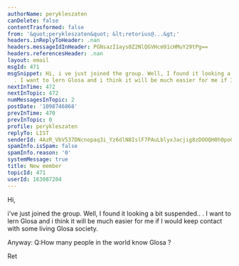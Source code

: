 ```yaml
---
authorName: perykleszaten
canDelete: false
contentTrasformed: false
from: '&quot;perykleszaten&quot; &lt;retorius@...&gt;'
headers.inReplyToHeader: .nan
headers.messageIdInHeader: PGNsazI1ays0Z2NlQGVHcm91cHMuY29tPg==
headers.referencesHeader: .nan
layout: email
msgId: 471
msgSnippet: Hi, i ve just joined the group. Well, I found it looking a bit suspended..
  . I want to lern Glosa and i think it will be much easier for me if I would keep
nextInTime: 472
nextInTopic: 472
numMessagesInTopic: 2
postDate: '1098746868'
prevInTime: 470
prevInTopic: 0
profile: perykleszaten
replyTo: LIST
senderId: 4AzR_VbV537DNcnopaq3i_Yz6dlN8IslF7PAuLblyxJacjig8zDOOQH0h0poGf2yO7OPyMZ0dkXGFM5xSiVtMIV1Lmau4U4
spamInfo.isSpam: false
spamInfo.reason: '0'
systemMessage: true
title: New member
topicId: 471
userId: 163087204
---
```




Hi,

i've just joined the group. Well, I found it looking a bit suspended..
. I want to lern Glosa and i think it will be much easier for me if I 
would keep contact with some living Glosa society. 

Anyway:
Q:How many people in the world know Glosa ?

Ret







